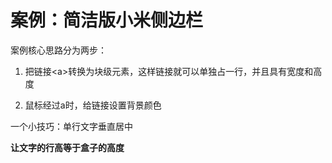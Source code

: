 # 案例：简洁版小米侧边栏

案例核心思路分为两步：

1. 把链接\<a>转换为块级元素，这样链接就可以单独占一行，并且具有宽度和高度

2. 鼠标经过a时，给链接设置背景颜色



一个小技巧：单行文字垂直居中

**让文字的行高等于盒子的高度**